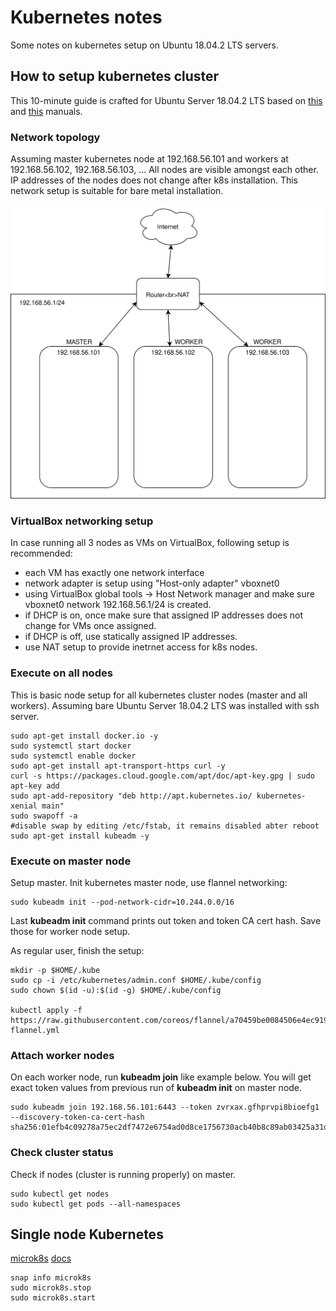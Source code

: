 # Kubernetes notes
Some notes on kubernetes setup on Ubuntu 18.04.2 LTS servers.

## How to setup kubernetes cluster
This 10-minute guide is crafted for Ubuntu Server 18.04.2 LTS based on [this](https://www.linuxtechi.com/install-configure-kubernetes-ubuntu-18-04-ubuntu-18-10/) and
[this](https://kubernetes.io/docs/setup/independent/create-cluster-kubeadm/#pod-network) manuals.

### Network topology
Assuming master kubernetes node at 192.168.56.101 and workers at 192.168.56.102, 192.168.56.103, ...
All nodes are visible amongst each other. IP addresses of the nodes does not change after k8s installation.
This network setup is suitable for bare metal installation.

![network](docs/k8s-network-setup.svg)

### VirtualBox networking setup
In case running all 3 nodes as VMs on VirtualBox, following setup is recommended:
* each VM has exactly one network interface
* network adapter is setup using "Host-only adapter" vboxnet0
* using VirtualBox global tools -> Host Network manager and make sure vboxnet0 
  network 192.168.56.1/24 is created.
* if DHCP is on, once make sure that assigned IP addresses does not change for VMs once assigned.  
* if DHCP is off, use statically assigned IP addresses.
* use NAT setup to provide inetrnet access for k8s nodes.

### Execute on all nodes
This is basic node setup for all kubernetes cluster nodes (master and all workers).
Assuming bare Ubuntu Server 18.04.2 LTS was installed with ssh server.
```
sudo apt-get install docker.io -y
sudo systemctl start docker
sudo systemctl enable docker
sudo apt-get install apt-transport-https curl -y
curl -s https://packages.cloud.google.com/apt/doc/apt-key.gpg | sudo apt-key add
sudo apt-add-repository "deb http://apt.kubernetes.io/ kubernetes-xenial main"
sudo swapoff -a	
#disable swap by editing /etc/fstab, it remains disabled abter reboot
sudo apt-get install kubeadm -y
```

### Execute on master node
Setup master. Init kubernetes master node, use flannel networking:
```
sudo kubeadm init --pod-network-cidr=10.244.0.0/16
```
Last __kubeadm init__ command prints out token and token CA cert hash. Save those for worker node setup.

As regular user, finish the setup:
```
mkdir -p $HOME/.kube
sudo cp -i /etc/kubernetes/admin.conf $HOME/.kube/config
sudo chown $(id -u):$(id -g) $HOME/.kube/config

kubectl apply -f https://raw.githubusercontent.com/coreos/flannel/a70459be0084506e4ec919aa1c114638878db11b/Documentation/kube-flannel.yml
```

### Attach worker nodes
On each worker node, run __kubeadm join__ like example below. You will get exact token values from previous run of __kubeadm init__ on master node.
```
sudo kubeadm join 192.168.56.101:6443 --token zvrxax.gfhprvpi8bioefg1 --discovery-token-ca-cert-hash sha256:01efb4c09278a75ec2df7472e6754ad0d8ce1756730acb40b8c89ab03425a31d
```

### Check cluster status
Check if nodes (cluster is running properly) on master.
```
sudo kubectl get nodes
sudo kubectl get pods --all-namespaces
```

## Single node Kubernetes
[microk8s](https://microk8s.io/) [docs](https://microk8s.io/docs/)
```
snap info microk8s
sudo microk8s.stop
sudo microk8s.start
```

